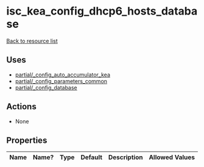 # isc_kea_config_dhcp6_hosts_database

[Back to resource list](../README.md#resources)

## Uses

- [partial/_config_auto_accumulator_kea](partial/isc_kea__config_auto_accumulator_kea.md)
- [partial/_config_parameters_common](partial/isc_kea__config_parameters_common.md)
- [partial/_config_database](partial/isc_kea__config_database.md)

## Actions

- None

## Properties

| Name | Name? | Type | Default | Description | Allowed Values |
| ---- | ----- | ---- | ------- | ----------- | -------------- |
